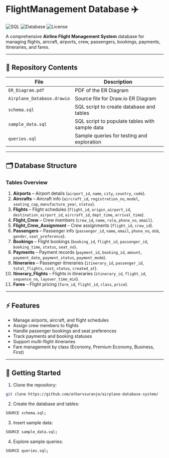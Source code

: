 # FlightManagement Database ✈️

![SQL](https://img.shields.io/badge/Language-SQL-blue) ![Database](https://img.shields.io/badge/DB-MySQL-orange) ![License](https://img.shields.io/badge/License-MIT-green)

A comprehensive **Airline Flight Management System** database for managing flights, aircraft, airports, crew, passengers, bookings, payments, itineraries, and fares.

---

## 📂 Repository Contents

| File | Description |
|------|-------------|
| `ER_Diagram.pdf` | PDF of the ER Diagram |
| `Airplane_Database.drawio` | Source file for Draw.io ER Diagram |
| `schema.sql` | SQL script to create database and tables |
| `sample_data.sql` | SQL script to populate tables with sample data |
| `queries.sql` | Sample queries for testing and exploration |

---

## 🗂 Database Structure

### Tables Overview

1. **Airports** – Airport details (`airport_id`, `name`, `city`, `country`, `code`).  
2. **Aircrafts** – Aircraft info (`aircraft_id`, `registration_no`, `model`, `seating_cap`, `manufacture_year`, `status`).  
3. **Flights** – Flight schedules (`flight_id`, `origin_airport_id`, `destination_airport_id`, `aircraft_id`, `dept_time`, `arrival_time`).  
4. **Flight_Crew** – Crew members (`crew_id`, `name`, `role`, `phone_no`, `email`).  
5. **Flight_Crew_Assignment** – Crew assignments (`flight_id`, `crew_id`).  
6. **Passengers** – Passenger info (`passenger_id`, `name`, `email`, `phone_no`, `dob`, `gender`, `seat_preference`).  
7. **Bookings** – Flight bookings (`booking_id`, `flight_id`, `passenger_id`, `booking_time`, `status`, `seat_no`).  
8. **Payments** – Payment records (`payment_id`, `booking_id`, `amount`, `payment_date`, `payment_status`, `payment_mode`).  
9. **Itineraries** – Passenger itineraries (`itinerary_id`, `passenger_id`, `total_flights`, `cost`, `status`, `created_at`).  
10. **Itinerary_Flights** – Flights in itineraries (`itinerary_id`, `flight_id`, `sequence_no`, `layover_time_min`).  
11. **Fares** – Flight pricing (`fare_id`, `flight_id`, `class`, `price`).

---

## ⚡ Features

- Manage airports, aircraft, and flight schedules  
- Assign crew members to flights  
- Handle passenger bookings and seat preferences  
- Track payments and booking statuses  
- Support multi-flight itineraries  
- Fare management by class (Economy, Premium Economy, Business, First)  

---

## 🚀 Getting Started

1. Clone the repository:

```bash
git clone https://github.com/atharvsuranje/airplane-database-system/
```
2. Create the database and tables:
```bash
SOURCE schema.sql;
```
3. Insert sample data:
```bash
SOURCE sample_data.sql;
```
4. Explore sample queries:
```bash
SOURCE queries.sql;
```
